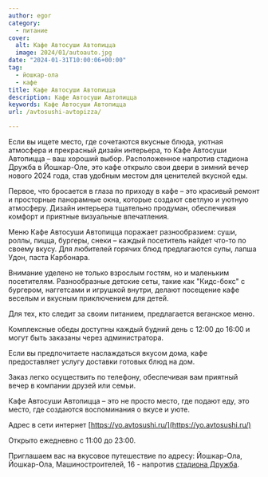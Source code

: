 ```yaml
---
author: egor
category:
  - питание
cover:
  alt: Кафе Автосуши Автопицца
  image: 2024/01/autoauto.jpg
date: "2024-01-31T10:00:06+00:00"
tag:
  - йошкар-ола
  - кафе
title: Кафе Автосуши Автопицца
description: Кафе Автосуши Автопицца
keywords: Кафе Автосуши Автопицца
url: /avtosushi-avtopizza/

---
```

Если вы ищете место, где сочетаются вкусные блюда, уютная атмосфера и прекрасный дизайн интерьера, то Кафе Автосуши Автопицца – ваш хороший выбор. Расположенное напротив стадиона Дружба в Йошкар-Оле, это кафе открыло свои двери в зимний вечер нового 2024 года, став удобным местом для ценителей вкусной еды.

Первое, что бросается в глаза по приходу в кафе – это красивый ремонт и просторные панорамные окна, которые создают светлую и уютную атмосферу. Дизайн интерьера тщательно продуман, обеспечивая комфорт и приятные визуальные впечатления.

Меню Кафе Автосуши Автопицца поражает разнообразием: суши, роллы, пицца, бургеры, снеки – каждый посетитель найдет что-то по своему вкусу. Для любителей горячих блюд предлагаются супы, лапша Удон, паста Карбонара.

Внимание уделено не только взрослым гостям, но и маленьким посетителям. Разнообразные детские сеты, такие как "Кидс-бокс" с бургером, наггетсами и игрушкой внутри, делают посещение кафе веселым и вкусным приключением для детей.

Для тех, кто следит за своим питанием, предлагается веганское меню.

Комплексные обеды доступны каждый будний день с 12:00 до 16:00 и могут быть заказаны через администратора.

Если вы предпочитаете наслаждаться вкусом дома, кафе предоставляет услугу доставки готовых блюд на дом.

Заказ легко осуществить по телефону, обеспечивая вам приятный вечер в компании друзей или семьи.

Кафе Автосуши Автопицца – это не просто место, где подают еду, это место, где создаются воспоминания о вкусе и уюте.

Адрес в сети интернет [https://yo.avtosushi.ru/](https://yo.avtosushi.ru/)

Открыто ежедневно с 11:00 до 23:00.

Приглашаем вас на вкусовое путешествие по адресу: Йошкар-Ола, Йошкар-Ола, Машиностроителей, 16 - напротив [стадиона Дружба](/stadion-druzhba/).
